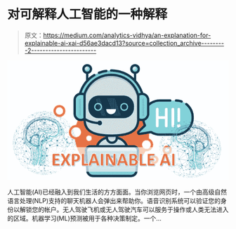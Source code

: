 # 对可解释人工智能的一种解释

> 原文：<https://medium.com/analytics-vidhya/an-explanation-for-explainable-ai-xai-d56ae3dacd13?source=collection_archive---------2----------------------->

![](img/bbfd700d01da2d8b087e3b830138bb4d.png)

人工智能(AI)已经融入到我们生活的方方面面。当你浏览网页时，一个由高级自然语言处理(NLP)支持的聊天机器人会弹出来帮助你。语音识别系统可以验证您的身份以解锁您的帐户。无人驾驶飞机或无人驾驶汽车可以服务于操作或人类无法进入的区域。机器学习(ML)预测被用于各种决策制定。一个…